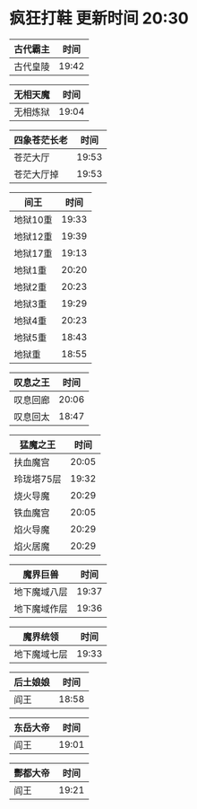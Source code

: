 # 疯狂打鞋 更新时间 20:30

| 古代霸主   | 时间    |
|--------|-------|
| 古代皇陵 | 19:42 |

| 无相天魔   | 时间    |
|--------|-------|
| 无相炼狱 | 19:04 |

| 四象苍茫长老   | 时间    |
|--------|-------|
| 苍茫大厅 | 19:53 |
| 苍茫大厅掉 | 19:53 |

| 间王   | 时间    |
|--------|-------|
| 地狱10重 | 19:33 |
| 地狱12重 | 19:39 |
| 地狱17重 | 19:13 |
| 地狱1重 | 20:20 |
| 地狱2重 | 20:23 |
| 地狱3重 | 19:29 |
| 地狱4重 | 20:23 |
| 地狱5重 | 18:43 |
| 地狱重 | 18:55 |

| 叹息之王   | 时间    |
|--------|-------|
| 叹息回廊 | 20:06 |
| 叹息回太 | 18:47 |

| 猛魔之王   | 时间    |
|--------|-------|
| 扶血魔宫 | 20:05 |
| 玲珑塔75层 | 19:32 |
| 烧火导魔 | 20:29 |
| 铁血魔宫 | 20:05 |
| 焰火导魔 | 20:29 |
| 焰火居魔 | 20:29 |

| 魔界巨兽   | 时间    |
|--------|-------|
| 地下魔域八层 | 19:37 |
| 地下魔域作层 | 19:36 |

| 魔界统领   | 时间    |
|--------|-------|
| 地下魔域七层 | 19:33 |

| 后土娘娘   | 时间    |
|--------|-------|
| 阎王 | 18:58 |

| 东岳大帝   | 时间    |
|--------|-------|
| 阎王 | 19:01 |

| 酆都大帝   | 时间    |
|--------|-------|
| 阎王 | 19:21 |